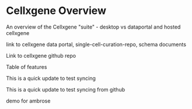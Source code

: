 # Cellxgene Overview

An overview of the Cellxgene "suite" - desktop vs dataportal and hosted cellxgene

link to cellxgene data portal, single-cell-curation-repo, schema documents

Link to cellxgene github repo

Table of features

This is a quick update to test syncing

This is a quick update to test syncing from github


demo for ambrose

